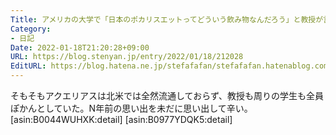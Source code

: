 ```yaml
---
Title: アメリカの大学で「日本のポカリスエットってどういう飲み物なんだろう」と教授が言ってたので唯一日本に詳しい僕が「アクエリアスみたいなもんですよ！」とみんなの前で答えたら
Category:
- 日記
Date: 2022-01-18T21:20:28+09:00
URL: https://blog.stenyan.jp/entry/2022/01/18/212028
EditURL: https://blog.hatena.ne.jp/stefafafan/stefafafan.hatenablog.com/atom/entry/13574176438054139453
---
```


そもそもアクエリアスは北米では全然流通しておらず、教授も周りの学生も全員ぽかんとしていた。N年前の思い出を未だに思い出して辛い。
[asin:B0044WUHXK:detail]
[asin:B0977YDQK5:detail]
